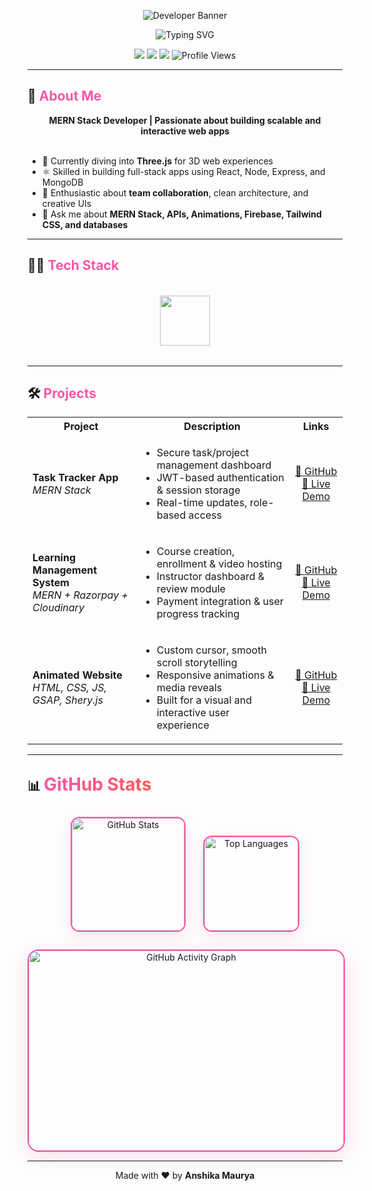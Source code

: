 <!-- Sleek Animated Developer Banner -->
<p align="center">
  <img src="https://capsule-render.vercel.app/api?type=waving&color=0:6a11cb,100:2575fc&height=240&section=header&text=Anshika%20Maurya%20%7C%20Full%20Stack%20Developer&fontSize=38&fontAlign=50&fontColor=ffffff&animation=twinkling" alt="Developer Banner" />
</p>

<!-- Animated Typing Banner -->
<p align="center">
  <img src="https://readme-typing-svg.herokuapp.com?font=Fira+Code&weight=700&size=30&duration=3000&pause=1000&color=ff6f61&center=true&vCenter=true&width=800&lines=Hi+%F0%9F%91%8B%2C+I'm+Anshika+Maurya;Full+Stack+Developer+%7C+MERN+Enthusiast" alt="Typing SVG"/>
</p>


<p align="center">
  <a href="https://github.com/anshika-maurya" target="_blank"><img src="https://img.shields.io/github/followers/anshika-maurya?label=Follow&style=social" /></a>
  <a href="https://linkedin.com/in/anshika-maurya64" target="_blank"><img src="https://img.shields.io/badge/-LinkedIn-0A66C2?style=for-the-badge&logo=linkedin&logoColor=white" /></a>
  <a href="mailto:anshikamaurya6400@gmail.com"><img src="https://img.shields.io/badge/-Gmail-D14836?style=for-the-badge&logo=gmail&logoColor=white" /></a>
  <img src="https://komarev.com/ghpvc/?username=anshika-maurya&style=for-the-badge&color=F857A6" alt="Profile Views"/>
</p>

---

## 🚀 <span style="color:#F857A6">About Me</span>

<div align="center">
  <b>MERN Stack Developer | Passionate about building scalable and interactive web apps</b><br/>
  <br/>
  <ul align="left">
    <li>🌱 Currently diving into <b>Three.js</b> for 3D web experiences</li>
    <li>⚛️ Skilled in building full-stack apps using React, Node, Express, and MongoDB</li>
    <li>🤝 Enthusiastic about <b>team collaboration</b>, clean architecture, and creative UIs</li>
    <li>💬 Ask me about <b>MERN Stack, APIs, Animations, Firebase, Tailwind CSS, and databases</b></li>
  </ul>
</div>

---

## 🧑‍💻 <span style="color:#F857A6">Tech Stack</span>

<div align="center">
  <!-- Large, Animated, Professional Tech Icons -->
  <img src="https://skillicons.dev/icons?i=js,ts,react,nextjs,nodejs,express,mongodb,mysql,tailwind,html,css,git,github,postman,vercel,render&theme=dark&perline=8" height="80" style="margin:18px 0;"/>
</div>

---

## 🛠️ <span style="color:#F857A6">Projects</span>

<div align="center">

<table>
  <tr>
    <th align="center">Project</th>
    <th align="center">Description</th>
    <th align="center">Links</th>
  </tr>
  <tr>
    <td><strong>Task Tracker App</strong><br/><em>MERN Stack</em></td>
    <td align="left">
      <ul>
        <li>Secure task/project management dashboard</li>
        <li>JWT-based authentication & session storage</li>
        <li>Real-time updates, role-based access</li>
      </ul>
    </td>
    <td align="center">
      <a href="https://github.com/anshika-maurya/Task-Tracker" target="_blank">🔗 GitHub</a><br/>
      <a href="https://task-tracker-theta-steel.vercel.app/" target="_blank">🚀 Live Demo</a>
    </td>
  </tr>
  <tr>
    <td><strong>Learning Management System</strong><br/><em>MERN + Razorpay + Cloudinary</em></td>
    <td align="left">
      <ul>
        <li>Course creation, enrollment & video hosting</li>
        <li>Instructor dashboard & review module</li>
        <li>Payment integration & user progress tracking</li>
      </ul>
    </td>
    <td align="center">
      <a href="https://github.com/anshika-maurya/educational-platform" target="_blank">🔗 GitHub</a><br/>
      <a href="https://educational-platform-16.vercel.app/" target="_blank">🚀 Live Demo</a>
    </td>
  </tr>
  <tr>
    <td><strong>Animated Website</strong><br/><em>HTML, CSS, JS, GSAP, Shery.js</em></td>
    <td align="left">
      <ul>
        <li>Custom cursor, smooth scroll storytelling</li>
        <li>Responsive animations & media reveals</li>
        <li>Built for a visual and interactive user experience</li>
      </ul>
    </td>
    <td align="center">
      <a href="https://github.com/anshika-maurya/theCuberto" target="_blank">🔗 GitHub</a><br/>
      <a href="https://anshika-maurya.github.io/theCuberto/" target="_blank">🚀 Live Demo</a>
    </td>
  </tr>
</table>

</div>

---



## 📊 <span style="color:#F857A6; font-size:28px; font-weight:bold; background: linear-gradient(90deg, #F857A6 0%, #FF5858 100%); -webkit-background-clip: text; color: transparent;">GitHub Stats</span>

<p align="center">
  <img src="https://github-readme-stats.vercel.app/api?username=anshika-maurya&show_icons=true&theme=radical&hide_border=false&bg_color=0D1117&title_color=F857A6&icon_color=F857A6" alt="GitHub Stats" height="180" style="margin: 12px; border: 2.5px solid #F857A6; border-radius: 14px; box-shadow: 0 6px 20px rgba(248,87,166,0.18);"/>
  <img src="https://github-readme-stats.vercel.app/api/top-langs/?username=anshika-maurya&layout=compact&theme=radical&hide_border=false&bg_color=0D1117&title_color=F857A6" alt="Top Languages" height="150" style="margin: 12px; border: 2.5px solid #F857A6; border-radius: 14px; box-shadow: 0 6px 20px rgba(248,87,166,0.18);"/>
  <br/>
  <!-- Large, professional activity/contribution graph -->
  <img src="https://github-readme-activity-graph.vercel.app/graph?username=anshika-maurya&theme=github-compact&area=true&hide_border=false&color=F857A6&line=F857A6&point=FF5858&bg_color=0D1117" alt="GitHub Activity Graph" width="100%" height="320" style="margin: 16px 0 0 0; border: 2.5px solid #F857A6; border-radius: 18px; box-shadow: 0 8px 32px rgba(248,87,166,0.18); display: block;"/>
</p>

<!--
If the contribution/activity graph images are not showing:
- Make sure your repo is public.
- Sometimes these services are temporarily down or rate-limited by GitHub.
- Try opening the image URLs directly in your browser to check their status.
- You can also try alternative services or check for updates on the card provider's GitHub page.
-->

---



<p align="center">
  Made with ❤️ by <strong>Anshika Maurya</strong>
</p>
